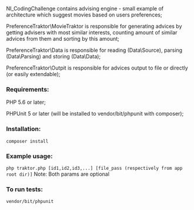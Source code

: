NI_CodingChallenge contains advising engine - small example of architecture which suggest movies
based on users preferences;

PreferenceTraktor\MovieTraktor is responsible for generating advices by getting advisers with most
similar interests, counting amount of similar advices from them and sorting by this amount;

PreferenceTraktor\Data is responsible for reading (Data\Source), parsing (Data\Parsing) and storing (Data\Data);

PreferenceTraktor\Outpit is responsible for advices output to file or directly (or easily extendable);

<h3>Requirements:</h3>
PHP 5.6 or later;

PHPUnit 5 or later (will be installed to vendor/bit/phpunit with composer);

<h3>Installation:</h3>
<code>composer install</code>

<h3>Example usage:</h3>
<code>php traktor.php [id1,id2,id3,...] [file_pass (respectively from app root dir)]</code>
Note: Both params are optional

<h3>To run tests:</h3>
<code>vendor/bit/phpunit</code>
